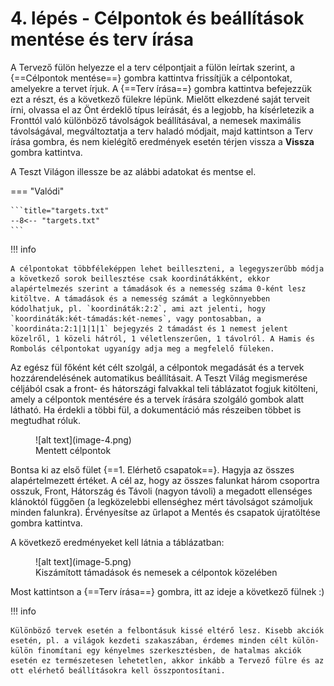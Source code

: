 # 4. lépés - Célpontok és beállítások mentése és terv írása

A Tervező fülön helyezze el a terv célpontjait a fülön leírtak szerint, a {==Célpontok mentése==} gombra kattintva frissítjük a célpontokat, amelyekre a tervet írjuk. A {==Terv írása==} gombra kattintva befejezzük ezt a részt, és a következő fülekre lépünk. Mielőtt elkezdené saját terveit írni, olvassa el az Önt érdeklő típus leírását, és a legjobb, ha kísérletezik a Fronttól való különböző távolságok beállításával, a nemesek maximális távolságával, megváltoztatja a terv haladó módjait, majd kattintson a Terv írása gombra, és nem kielégítő eredmények esetén térjen vissza a **Vissza** gombra kattintva.

A Teszt Világon illessze be az alábbi adatokat és mentse el.

=== "Valódi"

    ```title="targets.txt"
    --8<-- "targets.txt"
    ```

!!! info

    A célpontokat többféleképpen lehet beilleszteni, a legegyszerűbb módja a következő sorok beillesztése csak koordinátákként, ekkor alapértelmezés szerint a támadások és a nemesség száma 0-ként lesz kitöltve. A támadások és a nemesség számát a legkönnyebben kódolhatjuk, pl. `koordináták:2:2`, ami azt jelenti, hogy `koordináták:két-támadás:két-nemes`, vagy pontosabban, a `koordináta:2:1|1|1|1` bejegyzés 2 támadást és 1 nemest jelent közelről, 1 közeli hátról, 1 véletlenszerűen, 1 távolról. A Hamis és Rombolás célpontokat ugyanígy adja meg a megfelelő füleken.

Az egész fül főként két célt szolgál, a célpontok megadását és a tervek hozzárendelésének automatikus beállításait. A Teszt Világ megismerése céljából csak a front- és hátországi falvakkal teli táblázatot fogjuk kitölteni, amely a célpontok mentésére és a tervek írására szolgáló gombok alatt látható. Ha érdekli a többi fül, a dokumentáció más részeiben többet is megtudhat róluk.

<figure markdown="span">
  ![alt text](image-4.png)
  <figcaption>Mentett célpontok</figcaption>
</figure>

Bontsa ki az első fület {==1. Elérhető csapatok==}. Hagyja az összes alapértelmezett értéket. A cél az, hogy az összes falunkat három csoportra osszuk, Front, Hátország és Távoli (nagyon távoli) a megadott ellenséges klánoktól függően (a legközelebbi ellenséghez mért távolságot számoljuk minden falunkra). Érvényesítse az űrlapot a Mentés és csapatok újratöltése gombra kattintva.

A következő eredményeket kell látnia a táblázatban:

<figure markdown="span">
  ![alt text](image-5.png)
  <figcaption>Kiszámított támadások és nemesek a célpontok közelében</figcaption>
</figure>

Most kattintson a {==Terv írása==} gombra, itt az ideje a következő fülnek :)

!!! info

    Különböző tervek esetén a felbontásuk kissé eltérő lesz. Kisebb akciók esetén, pl. a világok kezdeti szakaszában, érdemes minden célt külön-külön finomítani egy kényelmes szerkesztésben, de hatalmas akciók esetén ez természetesen lehetetlen, akkor inkább a Tervező fülre és az ott elérhető beállításokra kell összpontosítani.

